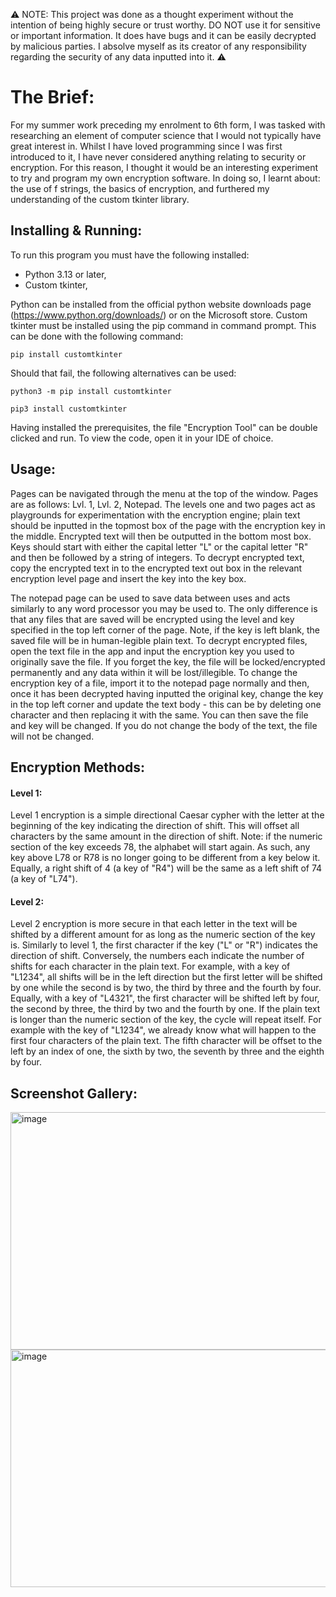 ⚠️ NOTE: This project was done as a thought experiment without the intention of being highly secure or trust worthy. DO NOT use it for sensitive or important information. It does have bugs and it can be easily decrypted by malicious parties. I absolve myself as its creator of any responsibility regarding the security of any data inputted into it. ⚠️

# The Brief:
For my summer work preceding my enrolment to 6th form, I was tasked with researching an element of computer science that I would not typically have great interest in. Whilst I have loved programming since I was first introduced to it, I have never considered anything relating to security or encryption. For this reason, I thought it would be an interesting experiment to try and program my own encryption software. In doing so, I learnt about: the use of f strings, the basics of encryption, and furthered my understanding of the custom tkinter library.

## Installing & Running:
To run this program you must have the following installed:

- Python 3.13 or later,
- Custom tkinter,

Python can be installed from the official python website downloads page (https://www.python.org/downloads/) or on the Microsoft store. Custom tkinter must be installed using the pip command in command prompt. This can be done with the following command:

```
pip install customtkinter
```

Should that fail, the following alternatives can be used:

```
python3 -m pip install customtkinter
```

```
pip3 install customtkinter
```

Having installed the prerequisites, the file "Encryption Tool" can be double clicked and run. To view the code, open it in your IDE of choice.

## Usage:
Pages can be navigated through the menu at the top of the window. Pages are as follows: Lvl. 1, Lvl. 2, Notepad. The levels one and two pages act as playgrounds for experimentation with the encryption engine; plain text should be inputted in the topmost box of the page with the encryption key in the middle. Encrypted text will then be outputted in the bottom most box. Keys should start with either the capital letter "L" or the capital letter "R" and then be followed by a string of integers. To decrypt encrypted text, copy the encrypted text in to the encrypted text out box in the relevant encryption level page and insert the key into the key box.

The notepad page can be used to save data between uses and acts similarly to any word processor you may be used to. The only difference is that any files that are saved will be encrypted using the level and key specified in the top left corner of the page. Note, if the key is left blank, the saved file will be in human-legible plain text. To decrypt encrypted files, open the text file in the app and input the encryption key you used to originally save the file. If you forget the key, the file will be locked/encrypted permanently and any data within it will be lost/illegible. To change the encryption key of a file, import it to the notepad page normally and then, once it has been decrypted having inputted the original key, change the key in the top left corner and update the text body - this can be by deleting one character and then replacing it with the same. You can then save the file and key will be changed. If you do not change the body of the text, the file will not be changed.

## Encryption Methods:

#### Level 1:
Level 1 encryption is a simple directional Caesar cypher with the letter at the beginning of the key indicating the direction of shift. This will offset all characters by the same amount in the direction of shift. Note: if the numeric section of the key exceeds 78, the alphabet will start again. As such, any key above L78 or R78 is no longer going to be different from a key below it. Equally, a right shift of 4 (a key of "R4") will be the same as a left shift of 74 (a key of "L74").

#### Level 2:
Level 2 encryption is more secure in that each letter in the text will be shifted by a different amount for as long as the numeric section of the key is. Similarly to level 1, the first character if the key ("L" or "R") indicates the direction of shift. Conversely, the numbers each indicate the number of shifts for each character in the plain text. For example, with a key of "L1234", all shifts will be in the left direction but the first letter will be shifted by one while the second is by two, the third by three and the fourth by four. Equally, with a key of "L4321", the first character will be shifted left by four, the second by three, the third by two and the fourth by one. If the plain text is longer than the numeric section of the key, the cycle will repeat itself. For example with the key of "L1234", we already know what will happen to the first four characters of the plain text. The fifth character will be offset to the left by an index of one, the sixth by two, the seventh by three and the eighth by four.

## Screenshot Gallery:

<img width="602" height="380" alt="image" src="https://github.com/user-attachments/assets/cc091b99-26a0-454a-8182-8968a4010a40" />

<img width="602" height="380" alt="image" src="https://github.com/user-attachments/assets/a4546f70-83fb-44ed-8c1f-c07d22770489" />

